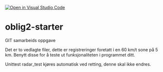 [![Open in Visual Studio Code](https://classroom.github.com/assets/open-in-vscode-f059dc9a6f8d3a56e377f745f24479a46679e63a5d9fe6f495e02850cd0d8118.svg)](https://classroom.github.com/online_ide?assignment_repo_id=7045559&assignment_repo_type=AssignmentRepo)
# oblig2-starter
GIT samarbeids oppgave

Det er to vedlagte filer, dette er registreringer foretatt i en 60 km/t sone på 5 km. Benytt disse for å teste ut funksjonaliteten i programmet ditt.

Unittest radar_test kjøres automatisk ved retting, denne skal ikke endres.
